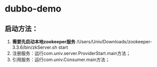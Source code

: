 # dubbo-demo

## 启动方法：
1. **需要先启动本地zookeeper服务**
  /Users/Univ/Downloads/zookeeper-3.3.6/bin/zkServer.sh start
2. 注册服务：运行com.univ.server.ProviderStart.main方法；
3. 引用服务：运行com.univ.Consumer.main方法；
